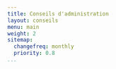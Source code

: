 ```yaml
---
title: Conseils d'administration
layout: conseils
menu: main
weight: 2
sitemap:
  changefreq: monthly
  priority: 0.8
...
```

